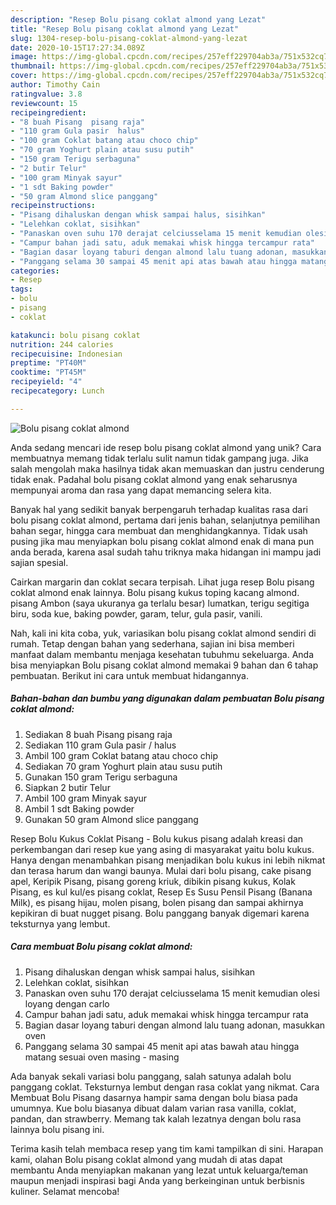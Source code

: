 ```yaml
---
description: "Resep Bolu pisang coklat almond yang Lezat"
title: "Resep Bolu pisang coklat almond yang Lezat"
slug: 1304-resep-bolu-pisang-coklat-almond-yang-lezat
date: 2020-10-15T17:27:34.089Z
image: https://img-global.cpcdn.com/recipes/257eff229704ab3a/751x532cq70/bolu-pisang-coklat-almond-foto-resep-utama.jpg
thumbnail: https://img-global.cpcdn.com/recipes/257eff229704ab3a/751x532cq70/bolu-pisang-coklat-almond-foto-resep-utama.jpg
cover: https://img-global.cpcdn.com/recipes/257eff229704ab3a/751x532cq70/bolu-pisang-coklat-almond-foto-resep-utama.jpg
author: Timothy Cain
ratingvalue: 3.8
reviewcount: 15
recipeingredient:
- "8 buah Pisang  pisang raja"
- "110 gram Gula pasir  halus"
- "100 gram Coklat batang atau choco chip"
- "70 gram Yoghurt plain atau susu putih"
- "150 gram Terigu serbaguna"
- "2 butir Telur"
- "100 gram Minyak sayur"
- "1 sdt Baking powder"
- "50 gram Almond slice panggang"
recipeinstructions:
- "Pisang dihaluskan dengan whisk sampai halus, sisihkan"
- "Lelehkan coklat, sisihkan"
- "Panaskan oven suhu 170 derajat celciusselama 15 menit kemudian olesi loyang dengan carlo"
- "Campur bahan jadi satu, aduk memakai whisk hingga tercampur rata"
- "Bagian dasar loyang taburi dengan almond lalu tuang adonan, masukkan oven"
- "Panggang selama 30 sampai 45 menit api atas bawah atau hingga matang sesuai oven masing - masing"
categories:
- Resep
tags:
- bolu
- pisang
- coklat

katakunci: bolu pisang coklat 
nutrition: 244 calories
recipecuisine: Indonesian
preptime: "PT40M"
cooktime: "PT45M"
recipeyield: "4"
recipecategory: Lunch

---
```



![Bolu pisang coklat almond](https://img-global.cpcdn.com/recipes/257eff229704ab3a/751x532cq70/bolu-pisang-coklat-almond-foto-resep-utama.jpg)

Anda sedang mencari ide resep bolu pisang coklat almond yang unik? Cara membuatnya memang tidak terlalu sulit namun tidak gampang juga. Jika salah mengolah maka hasilnya tidak akan memuaskan dan justru cenderung tidak enak. Padahal bolu pisang coklat almond yang enak seharusnya mempunyai aroma dan rasa yang dapat memancing selera kita.

Banyak hal yang sedikit banyak berpengaruh terhadap kualitas rasa dari bolu pisang coklat almond, pertama dari jenis bahan, selanjutnya pemilihan bahan segar, hingga cara membuat dan menghidangkannya. Tidak usah pusing jika mau menyiapkan bolu pisang coklat almond enak di mana pun anda berada, karena asal sudah tahu triknya maka hidangan ini mampu jadi sajian spesial.

Cairkan margarin dan coklat secara terpisah. Lihat juga resep Bolu pisang coklat almond enak lainnya. Bolu pisang kukus toping kacang almond. pisang Ambon (saya ukuranya ga terlalu besar) lumatkan, terigu segitiga biru, soda kue, baking powder, garam, telur, gula pasir, vanili.


Nah, kali ini kita coba, yuk, variasikan bolu pisang coklat almond sendiri di rumah. Tetap dengan bahan yang sederhana, sajian ini bisa memberi manfaat dalam membantu menjaga kesehatan tubuhmu sekeluarga. Anda bisa menyiapkan Bolu pisang coklat almond memakai 9 bahan dan 6 tahap pembuatan. Berikut ini cara untuk membuat hidangannya.

<!--inarticleads1-->

##### Bahan-bahan dan bumbu yang digunakan dalam pembuatan Bolu pisang coklat almond:

1. Sediakan 8 buah Pisang  pisang raja
1. Sediakan 110 gram Gula pasir / halus
1. Ambil 100 gram Coklat batang atau choco chip
1. Sediakan 70 gram Yoghurt plain atau susu putih
1. Gunakan 150 gram Terigu serbaguna
1. Siapkan 2 butir Telur
1. Ambil 100 gram Minyak sayur
1. Ambil 1 sdt Baking powder
1. Gunakan 50 gram Almond slice panggang


Resep Bolu Kukus Coklat Pisang - Bolu kukus pisang adalah kreasi dan perkembangan dari resep kue yang asing di masyarakat yaitu bolu kukus. Hanya dengan menambahkan pisang menjadikan bolu kukus ini lebih nikmat dan terasa harum dan wangi baunya. Mulai dari bolu pisang, cake pisang apel, Keripik Pisang, pisang goreng kriuk, dibikin pisang kukus, Kolak Pisang, es kul kul/es pisang coklat, Resep Es Susu Pensil Pisang (Banana Milk), es pisang hijau, molen pisang, bolen pisang dan sampai akhirnya kepikiran di buat nugget pisang. Bolu panggang banyak digemari karena teksturnya yang lembut. 

<!--inarticleads2-->

##### Cara membuat Bolu pisang coklat almond:

1. Pisang dihaluskan dengan whisk sampai halus, sisihkan
1. Lelehkan coklat, sisihkan
1. Panaskan oven suhu 170 derajat celciusselama 15 menit kemudian olesi loyang dengan carlo
1. Campur bahan jadi satu, aduk memakai whisk hingga tercampur rata
1. Bagian dasar loyang taburi dengan almond lalu tuang adonan, masukkan oven
1. Panggang selama 30 sampai 45 menit api atas bawah atau hingga matang sesuai oven masing - masing


Ada banyak sekali variasi bolu panggang, salah satunya adalah bolu panggang coklat. Teksturnya lembut dengan rasa coklat yang nikmat. Cara Membuat Bolu Pisang dasarnya hampir sama dengan bolu biasa pada umumnya. Kue bolu biasanya dibuat dalam varian rasa vanilla, coklat, pandan, dan strawberry. Memang tak kalah lezatnya dengan bolu rasa lainnya bolu pisang ini. 

Terima kasih telah membaca resep yang tim kami tampilkan di sini. Harapan kami, olahan Bolu pisang coklat almond yang mudah di atas dapat membantu Anda menyiapkan makanan yang lezat untuk keluarga/teman maupun menjadi inspirasi bagi Anda yang berkeinginan untuk berbisnis kuliner. Selamat mencoba!

